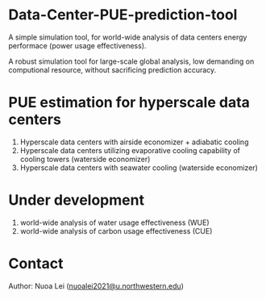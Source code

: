 # Data-Center-PUE-prediction-tool

A simple simulation tool, for world-wide analysis of data centers energy performace (power usage effectiveness).
  
  A robust simulation tool for large-scale global analysis, low demanding on computional resource, without sacrificing prediction accuracy.

# PUE estimation for hyperscale data centers

1. Hyperscale data centers with airside economizer + adiabatic cooling
2. Hyperscale data centers utilizing evaporative cooling capability of cooling towers (waterside economizer)
3. Hyperscale data centers with seawater cooling (waterside economizer)


# Under development

1. world-wide analysis of water usage effectiveness (WUE)
2. world-wide analysis of carbon usage effectiveness (CUE)

# Contact
Author: Nuoa Lei (nuoalei2021@u.northwestern.edu)

